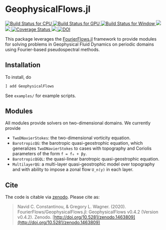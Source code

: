 # GeophysicalFlows.jl

<p align="left">
    <a href="https://travis-ci.com/FourierFlows/GeophysicalFlows.jl">
        <img alt="Build Status for CPU" src="https://img.shields.io/travis/com/FourierFlows/GeophysicalFlows.jl/master?label=CPU&logo=travis&logoColor=white&style=flat-square">
    </a>
    <a href="https://gitlab.com/JuliaGPU/GeophysicalFlows-jl/commits/master">
      <img alt="Build Status for GPU" src="https://img.shields.io/gitlab/pipeline/JuliaGPU/GeophysicalFlows-jl/master?label=GPU&logo=gitlab&logoColor=white&style=flat-square">
    </a>
    <a href="https://ci.appveyor.com/project/navidcy/geophysicalflows-jl">
        <img alt="Build Status for Window" src="https://img.shields.io/appveyor/ci/navidcy/geophysicalflows-jl/master?label=Window&logo=appveyor&logoColor=white&style=flat-square">
    </a>
    <a href="https://fourierflows.github.io/GeophysicalFlowsDocumentation.jl/stable/">
        <img src="https://img.shields.io/badge/docs-stable-blue.svg">
    </a>
    <a href="https://fourierflows.github.io/GeophysicalFlowsDocumentation.jl/dev/">
        <img src="https://img.shields.io/badge/docs-dev-blue.svg">
    </a>
    <a href='https://coveralls.io/github/FourierFlows/GeophysicalFlows.jl?branch=master'><img src='https://coveralls.io/repos/github/FourierFlows/GeophysicalFlows.jl/badge.svg?branch=master' alt='Coverage Status' />
    </a>
    <a href="https://codecov.io/gh/FourierFlows/GeophysicalFlows.jl">
        <img src="https://codecov.io/gh/FourierFlows/GeophysicalFlows.jl/branch/master/graph/badge.svg" />
    </a>
    <a href="https://doi.org/10.5281/zenodo.1463809">
        <img src="https://zenodo.org/badge/DOI/10.5281/zenodo.1463809.svg" alt="DOI">
    </a>

</p>

This package leverages the [FourierFlows.jl] framework to provide modules for solving problems in
Geophysical Fluid Dynamics on periodic domains using Fourier-based pseudospectral methods.

## Installation

To install, do
```julia
] add GeophysicalFlows
```

See `examples/` for example scripts.

## Modules

All modules provide solvers on two-dimensional domains. We currently provide

* `TwoDNavierStokes`: the two-dimensional vorticity equation.
* `BarotropicQG`: the barotropic quasi-geostrophic equation, which generalizes `TwoDNavierStokes` to cases with topography and Coriolis parameters of the form `f = f₀ + βy`.
* `BarotropicQGQL`: the quasi-linear barotropic quasi-geostrophic equation.
* `MultilayerQG`: a multi-layer quasi-geostrophic model over topography and with ability to impose a zonal flow `U_n(y)` in each layer.



## Cite

The code is citable via [zenodo](https://zenodo.org). Please cite as:

> Navid C. Constantinou, & Gregory L. Wagner. (2020). FourierFlows/GeophysicalFlows.jl: GeophysicalFlows v0.4.2  (Version v0.4.2). Zenodo.  [http://doi.org/10.5281/zenodo.1463809](http://doi.org/10.5281/zenodo.1463809)


[FourierFlows.jl]: https://github.com/FourierFlows/FourierFlows.jl




